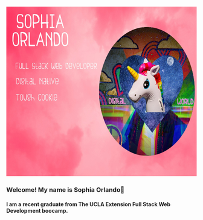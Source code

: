 



<!-- ![profile pict](/assets/profPic.jpg){:height="700px" width="400px"} -->
<a href="url"><img src="/assets/headerImg.jpg" height="450" width="600" ></a>

### Welcome! My name is Sophia Orlando👋

#### I am a recent graduate from The UCLA Extension Full Stack Web Development boocamp.

<!--
**sophiaorlando/sophiaorlando** is a ✨ _special_ ✨ repository because its `README.md` (this file) appears on your GitHub profile.

Here are some ideas to get you started:

- 🔭 I’m currently working on ...
- 🌱 I’m currently learning ...
- 👯 I’m looking to collaborate on ...
- 🤔 I’m looking for help with ...
- 💬 Ask me about ...
- 📫 How to reach me: ...
- 😄 Pronouns: ...
- ⚡ Fun fact: ...
-->
